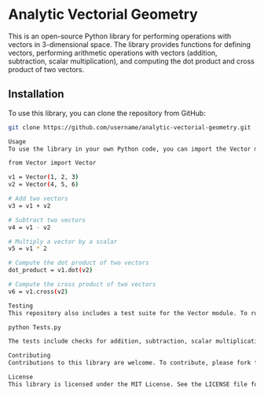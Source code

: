 # Analytic Vectorial Geometry

This is an open-source Python library for performing operations with vectors in 3-dimensional space. The library provides functions for defining vectors, performing arithmetic operations with vectors (addition, subtraction, scalar multiplication), and computing the dot product and cross product of two vectors.

## Installation

To use this library, you can clone the repository from GitHub:

```bash
git clone https://github.com/username/analytic-vectorial-geometry.git

Usage
To use the library in your own Python code, you can import the Vector module:

from Vector import Vector

v1 = Vector(1, 2, 3)
v2 = Vector(4, 5, 6)

# Add two vectors
v3 = v1 + v2

# Subtract two vectors
v4 = v1 - v2

# Multiply a vector by a scalar
v5 = v1 * 2

# Compute the dot product of two vectors
dot_product = v1.dot(v2)

# Compute the cross product of two vectors
v6 = v1.cross(v2)

Testing
This repository also includes a test suite for the Vector module. To run the tests, you can use the following command:

python Tests.py

The tests include checks for addition, subtraction, scalar multiplication, dot product, and cross product operations. The test suite also includes 3D plots of the vectors, which can be used to visually verify the results of the operations.

Contributing
Contributions to this library are welcome. To contribute, please fork the repository and submit a pull request with your changes. Be sure to include tests for any new functionality you add.

License
This library is licensed under the MIT License. See the LICENSE file for details.
